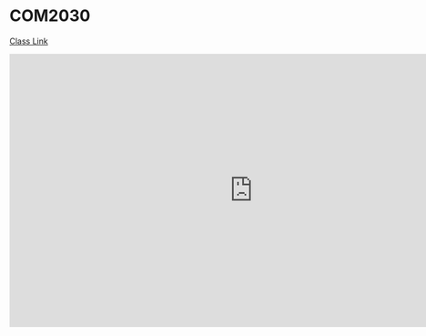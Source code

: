 # COM2030
[Class Link](http://vanhoesenj.github.io/data.html)
<iframe width="854" height="480" src="https://www.youtube.com/embed/EK_LN3XEcnw" frameborder="0" allowfullscreen></iframe>
